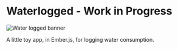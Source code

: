 # Waterlogged - Work in Progress

![Water logged banner](https://raw.github.com/nixterrimus/water-logged/master/doc/banner.png)

A little toy app, in Ember.js, for logging water consumption.